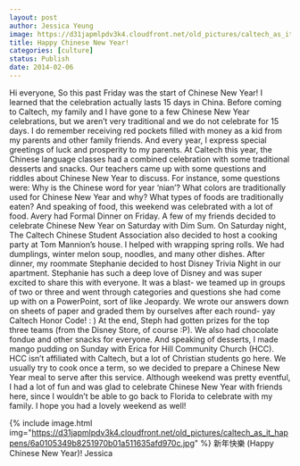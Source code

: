 ```yaml
---
layout: post
author: Jessica Yeung
image: https://d31japmlpdv3k4.cloudfront.net/old_pictures/caltech_as_it_happens/6a0105349b8251970b01a73d6eba6e970d.jpg
title: Happy Chinese New Year!
categories: [culture]
status: Publish
date: 2014-02-06
---
```


Hi everyone,
So this past Friday was the start of Chinese New Year! I learned that the celebration actually lasts 15 days in China. Before coming to Caltech, my family and I have gone to a few Chinese New Year celebrations, but we aren’t very traditional and we do not celebrate for 15 days. I do remember receiving red pockets filled with money as a kid from my parents and other family friends. And every year, I express special greetings of luck and prosperity to my parents. At Caltech this year, the Chinese language classes had a combined celebration with some traditional desserts and snacks. Our teachers came up with some questions and riddles about Chinese New Year to discuss. For instance, some questions were: Why is the Chinese word for year ‘nian’? What colors are traditionally used for Chinese New Year and why? What types of foods are traditionally eaten? And speaking of food, this weekend was celebrated with a lot of food. Avery had Formal Dinner on Friday. A few of my friends decided to celebrate Chinese New Year on Saturday with Dim Sum. On Saturday night, The Caltech Chinese Student Association also decided to host a cooking party at Tom Mannion’s house. I helped with wrapping spring rolls. We had dumplings, winter melon soup, noodles, and many other dishes. After dinner, my roommate Stephanie decided to host Disney Trivia Night in our apartment. Stephanie has such a deep love of Disney and was super excited to share this with everyone. It was a blast- we teamed up in groups of two or three and went through categories and questions she had come up with on a PowerPoint, sort of like Jeopardy. We wrote our answers down on sheets of paper and graded them by ourselves after each round- yay Caltech Honor Code! : ) At the end, Steph had gotten prizes for the top three teams (from the Disney Store, of course :P). We also had chocolate fondue and other snacks for everyone. And speaking of desserts, I made mango pudding on Sunday with Erica for Hill Community Church (HCC). HCC isn’t affiliated with Caltech, but a lot of Christian students go here. We usually try to cook once a term, so we decided to prepare a Chinese New Year meal to serve after this service. Although weekend was pretty eventful, I had a lot of fun and was glad to celebrate Chinese New Year with friends here, since I wouldn’t be able to go back to Florida to celebrate with my family. I hope you had a lovely weekend as well!

{% include image.html img="https://d31japmlpdv3k4.cloudfront.net/old_pictures/caltech_as_it_happens/6a0105349b8251970b01a511635afd970c.jpg" %}
新年快樂 (Happy Chinese New Year)!
Jessica
